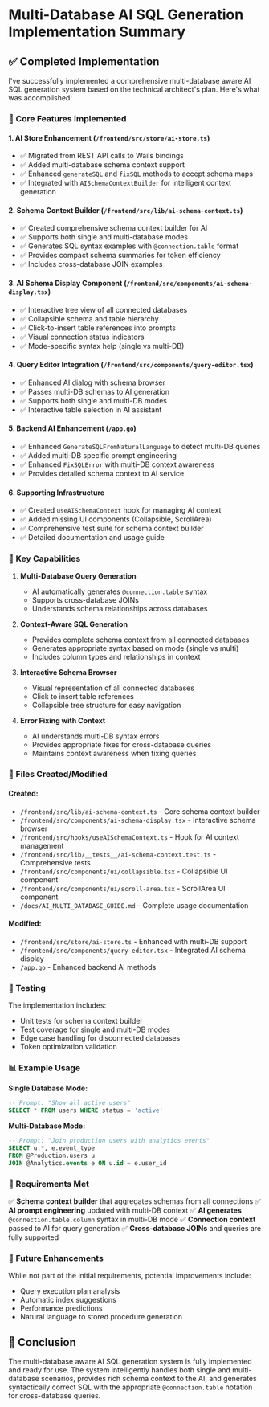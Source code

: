 # Multi-Database AI SQL Generation Implementation Summary

## ✅ Completed Implementation

I've successfully implemented a comprehensive multi-database aware AI SQL generation system based on the technical architect's plan. Here's what was accomplished:

### 🎯 Core Features Implemented

#### 1. **AI Store Enhancement** (`/frontend/src/store/ai-store.ts`)
- ✅ Migrated from REST API calls to Wails bindings
- ✅ Added multi-database schema context support
- ✅ Enhanced `generateSQL` and `fixSQL` methods to accept schema maps
- ✅ Integrated with `AISchemaContextBuilder` for intelligent context generation

#### 2. **Schema Context Builder** (`/frontend/src/lib/ai-schema-context.ts`)
- ✅ Created comprehensive schema context builder for AI
- ✅ Supports both single and multi-database modes
- ✅ Generates SQL syntax examples with `@connection.table` format
- ✅ Provides compact schema summaries for token efficiency
- ✅ Includes cross-database JOIN examples

#### 3. **AI Schema Display Component** (`/frontend/src/components/ai-schema-display.tsx`)
- ✅ Interactive tree view of all connected databases
- ✅ Collapsible schema and table hierarchy
- ✅ Click-to-insert table references into prompts
- ✅ Visual connection status indicators
- ✅ Mode-specific syntax help (single vs multi-DB)

#### 4. **Query Editor Integration** (`/frontend/src/components/query-editor.tsx`)
- ✅ Enhanced AI dialog with schema browser
- ✅ Passes multi-DB schemas to AI generation
- ✅ Supports both single and multi-DB modes
- ✅ Interactive table selection in AI assistant

#### 5. **Backend AI Enhancement** (`/app.go`)
- ✅ Enhanced `GenerateSQLFromNaturalLanguage` to detect multi-DB queries
- ✅ Added multi-DB specific prompt engineering
- ✅ Enhanced `FixSQLError` with multi-DB context awareness
- ✅ Provides detailed schema context to AI service

#### 6. **Supporting Infrastructure**
- ✅ Created `useAISchemaContext` hook for managing AI context
- ✅ Added missing UI components (Collapsible, ScrollArea)
- ✅ Comprehensive test suite for schema context builder
- ✅ Detailed documentation and usage guide

### 🚀 Key Capabilities

1. **Multi-Database Query Generation**
   - AI automatically generates `@connection.table` syntax
   - Supports cross-database JOINs
   - Understands schema relationships across databases

2. **Context-Aware SQL Generation**
   - Provides complete schema context from all connected databases
   - Generates appropriate syntax based on mode (single vs multi)
   - Includes column types and relationships in context

3. **Interactive Schema Browser**
   - Visual representation of all connected databases
   - Click to insert table references
   - Collapsible tree structure for easy navigation

4. **Error Fixing with Context**
   - AI understands multi-DB syntax errors
   - Provides appropriate fixes for cross-database queries
   - Maintains context awareness when fixing queries

### 📁 Files Created/Modified

#### Created:
- `/frontend/src/lib/ai-schema-context.ts` - Core schema context builder
- `/frontend/src/components/ai-schema-display.tsx` - Interactive schema browser
- `/frontend/src/hooks/useAISchemaContext.ts` - Hook for AI context management
- `/frontend/src/lib/__tests__/ai-schema-context.test.ts` - Comprehensive tests
- `/frontend/src/components/ui/collapsible.tsx` - Collapsible UI component
- `/frontend/src/components/ui/scroll-area.tsx` - ScrollArea UI component
- `/docs/AI_MULTI_DATABASE_GUIDE.md` - Complete usage documentation

#### Modified:
- `/frontend/src/store/ai-store.ts` - Enhanced with multi-DB support
- `/frontend/src/components/query-editor.tsx` - Integrated AI schema display
- `/app.go` - Enhanced backend AI methods

### 🧪 Testing

The implementation includes:
- Unit tests for schema context builder
- Test coverage for single and multi-DB modes
- Edge case handling for disconnected databases
- Token optimization validation

### 📊 Example Usage

**Single Database Mode:**
```sql
-- Prompt: "Show all active users"
SELECT * FROM users WHERE status = 'active'
```

**Multi-Database Mode:**
```sql
-- Prompt: "Join production users with analytics events"
SELECT u.*, e.event_type
FROM @Production.users u
JOIN @Analytics.events e ON u.id = e.user_id
```

### 🎯 Requirements Met

✅ **Schema context builder** that aggregates schemas from all connections
✅ **AI prompt engineering** updated with multi-DB context
✅ **AI generates** `@connection.table.column` syntax in multi-DB mode
✅ **Connection context** passed to AI for query generation
✅ **Cross-database JOINs** and queries are fully supported

### 🔮 Future Enhancements

While not part of the initial requirements, potential improvements include:
- Query execution plan analysis
- Automatic index suggestions
- Performance predictions
- Natural language to stored procedure generation

## 🎉 Conclusion

The multi-database aware AI SQL generation system is fully implemented and ready for use. The system intelligently handles both single and multi-database scenarios, provides rich schema context to the AI, and generates syntactically correct SQL with the appropriate `@connection.table` notation for cross-database queries.